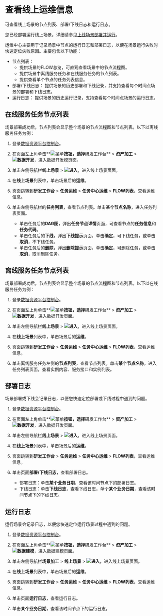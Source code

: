 # 查看线上运维信息

可查看线上场景的节点列表、部署/下线日志和运行日志。

您已经部署运行线上场景，详细请参见[上线场景部署并运行](/cn.zh-CN/用户指南/数据开发/线上场景/上线场景部署并运行.md)。

运维中心主要用于记录场景中节点的运行日志和部署日志，以便在场景运行失败时快速定位失败原因。主要包含以下功能：

-   节点列表：
    -   提供场景的FLOW总览，可直观查看场景中的节点流程图。
    -   提供场景中离线服务任务和在线服务任务的节点列表。
    -   提供查看单个节点的任务列表信息。
-   部署/下线日志： 提供场景的历史部署和下线记录，并支持查看每个时间点场景的部署和下线日志。
-   运行日志： 提供场景的历史运行记录，支持查看每个时间点场景的运行日志。

## 在线服务任务节点列表

场景部署成功后，节点列表会显示整个场景的节点流程图和节点列表。以下以离线服务任务为例：

1.  登录[数据资源平台控制台](https://dataq.console.aliyun.com)。

2.  在页面左上角单击**![菜单](https://static-aliyun-doc.oss-accelerate.aliyuncs.com/assets/img/zh-CN/6504337061/p188771.png)**按钮，选择**研发工作台** \> **资产加工** \> **![数据开发](https://static-aliyun-doc.oss-accelerate.aliyuncs.com/assets/img/zh-CN/2524223261/p282097.png)**，进入数据开发模页面。

3.  单击左侧导航栏**线上场景** \> **![进入](https://static-aliyun-doc.oss-accelerate.aliyuncs.com/assets/img/zh-CN/6504337061/p188815.png)**，进入线上场景页面。

4.  在**线上场景**列表中，单击场景后的**运维**。

5.  页面跳转到**研发工作台** \> **任务运维** \> **任务中心运维** \> **FLOW列表**，查看运维信息。

6.  单击左侧导航栏的**任务列表**，查看节点列表。单击**某个节点名称**，进入任务列表页面。

    -   单击任务后的**DAG图**，弹出**任务节点详情**页面，可查看节点的**任务信息**和**任务代码**。
    -   单击任务后的**下线**，弹出**下线提示**页面，单击**确定**，可下线任务，或单击**取消**，不下线任务。
    -   单击任务后的**删除**，弹出**删除提示**页面，单击**确定**，可删除任务，或单击**取消**，取消删除任务。

## 离线服务任务节点列表

场景部署成功后，节点列表会显示整个场景的节点流程图和节点列表。以下以在线服务任务为例：

1.  登录[数据资源平台控制台](https://dataq.console.aliyun.com)。

2.  在页面左上角单击**![菜单](https://static-aliyun-doc.oss-accelerate.aliyuncs.com/assets/img/zh-CN/6504337061/p188771.png)**按钮，选择**研发工作台** \> **资产加工** \> **![数据开发](https://static-aliyun-doc.oss-accelerate.aliyuncs.com/assets/img/zh-CN/2524223261/p282097.png)**，进入数据开发页面。

3.  单击左侧导航栏**线上场景** \> **![进入](https://static-aliyun-doc.oss-accelerate.aliyuncs.com/assets/img/zh-CN/6504337061/p188815.png)**，进入线上场景页面。

4.  在**线上场景**列表中，单击场景后的**运维**。

5.  页面跳转到**研发工作台** \> **任务运维** \> **任务中心运维** \> **FLOW列表**，查看运维信息。

6.  单击离线服务任务左侧的**节点列表**，查看节点列表。单击**某个节点名称**，进入任务列表页面，查看实例内容、服务接口和实例列表。


## 部署日志

场景部署或下线会记录日志，以便您快速定位部署或下线过程中遇到的问题。

1.  登录[数据资源平台控制台](https://dataq.console.aliyun.com)。

2.  在页面左上角单击**![菜单](https://static-aliyun-doc.oss-accelerate.aliyuncs.com/assets/img/zh-CN/6504337061/p188771.png)**按钮，选择**研发工作台** \> **资产加工** \> **![数据开发](https://static-aliyun-doc.oss-accelerate.aliyuncs.com/assets/img/zh-CN/2524223261/p282097.png)**，进入数据开发页面。

3.  单击左侧导航栏**线上场景** \> **![进入](https://static-aliyun-doc.oss-accelerate.aliyuncs.com/assets/img/zh-CN/6504337061/p188815.png)**，进入线上场景页面。

4.  在**线上场景**列表中，单击场景后的**运维**。

5.  页面跳转到**研发工作台** \> **任务运维** \> **任务中心运维** \> **FLOW列表**，查看运维信息。

6.  单击页面**部署/下线日志**，查看部署日志。

    -   部署日志：单击**某个业务日期**，查看该时间节点下的部署日志。
    -   下线日志：单击**下线日志**，查看下线日志，单个**某个业务日期**，查看该时间节点下的下线日志。

## 运行日志

运行场景会记录日志，以便您快速定位运行场景过程中遇到的问题。

1.  登录[数据资源平台控制台](https://dataq.console.aliyun.com)。

2.  在页面左上角单击**![菜单](https://static-aliyun-doc.oss-accelerate.aliyuncs.com/assets/img/zh-CN/6504337061/p188771.png)**按钮，选择**研发工作台** \> **资产加工** \> **![数据建模](https://static-aliyun-doc.oss-accelerate.aliyuncs.com/assets/img/zh-CN/7366900161/p208211.png)**，进入数据建模页面。

3.  单击左侧导航栏**场景加工** \> **线上场景** \> **![进入](https://static-aliyun-doc.oss-accelerate.aliyuncs.com/assets/img/zh-CN/6504337061/p188815.png)**，进入线上场景页面。

4.  在**线上场景**列表中，单击场景后的**运维**。

5.  页面跳转到**研发工作台** \> **任务运维** \> **任务中心运维** \> **FLOW列表**，查看运维信息。

6.  单击页面**运行日志**，查看运行日志。

7.  单击**某个业务日期**，查看该时间节点下的运行日志。


